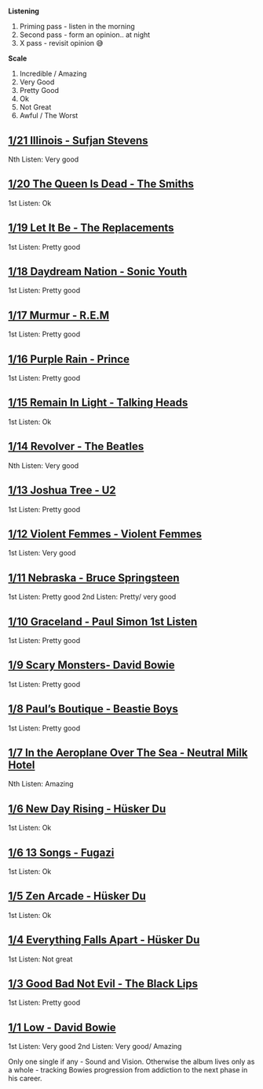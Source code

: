 #

**Listening**
1. Priming pass - listen in the morning
2. Second pass - form an opinion.. at night
3. X pass - revisit opinion 😅

**Scale**
1. Incredible / Amazing
2. Very Good
3. Pretty Good
4. Ok
5. Not Great
6. Awful / The Worst

## [1/21 Illinois - Sufjan Stevens](#illinois)
Nth Listen: Very good

## [1/20 The Queen Is Dead - The Smiths](#the-queen-is-dead)
1st Listen: Ok

## [1/19 Let It Be - The Replacements](#let-it-be)
1st Listen: Pretty good

## [1/18 Daydream Nation - Sonic Youth](#daydream-nation)
1st Listen: Pretty good

## [1/17 Murmur - R.E.M](#murmur)
1st Listen: Pretty good

## [1/16 Purple Rain - Prince](#purple-rain)
1st Listen: Pretty good

## [1/15 Remain In Light - Talking Heads](#remain-in-light)
1st Listen: Ok

## [1/14 Revolver - The Beatles](#revolver)
Nth Listen: Very good

## [1/13 Joshua Tree - U2](#joshua-tree)
1st Listen: Pretty good

## [1/12 Violent Femmes - Violent Femmes](#violent-femmes)
1st Listen: Very good

## [1/11 Nebraska - Bruce Springsteen](#nebraska)
1st Listen: Pretty good
2nd Listen: Pretty/ very good

## [1/10 Graceland - Paul Simon 1st Listen](#graceland)
1st Listen: Pretty good

## [1/9 Scary Monsters- David Bowie](#scary-monsters)
1st Listen: Pretty good

## [1/8 Paul’s Boutique - Beastie Boys](#pauls-boutique)
1st Listen: Pretty good

## [1/7 In the Aeroplane Over The Sea - Neutral Milk Hotel](#aeroplane-over-the-sea)
Nth Listen: Amazing

## [1/6 New Day Rising - Hüsker Du](#new-day-rising)
1st Listen: Ok

## [1/6 13 Songs - Fugazi](#13-songs)
1st Listen: Ok

## [1/5 Zen Arcade - Hüsker Du](#zen-arcade)
1st Listen: Ok

## [1/4 Everything Falls Apart - Hüsker Du](#everything-falls-apart)
1st Listen: Not great

## [1/3 Good Bad Not Evil - The Black Lips](#good-bad-not-evil)
1st Listen: Pretty good

## [1/1 Low - David Bowie](#low)
1st Listen: Very good
2nd Listen: Very good/ Amazing

Only one single if any - Sound and Vision. Otherwise the album lives only as a whole - tracking Bowies progression from addiction to the next phase in his career.
